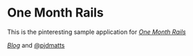 # One Month Rails

This is the pinteresting sample application for
[*One Month Rails*](http://onemonthrails.com)

[*Blog*](http://pjdmatts.github.io/) and [@pjdmatts](https://twitter.com/pjdmatts)
